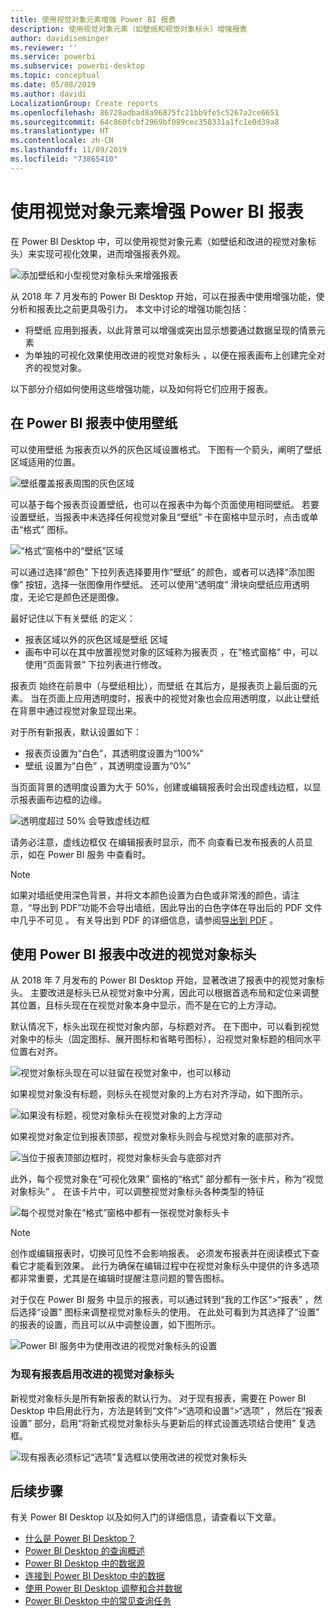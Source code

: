 ```yaml
---
title: 使用视觉对象元素增强 Power BI 报表
description: 使用视觉对象元素（如壁纸和视觉对象标头）增强报表
author: davidiseminger
ms.reviewer: ''
ms.service: powerbi
ms.subservice: powerbi-desktop
ms.topic: conceptual
ms.date: 05/08/2019
ms.author: davidi
LocalizationGroup: Create reports
ms.openlocfilehash: 86728adbad8a96875fc21bb9fe5c5267a2ce6651
ms.sourcegitcommit: 64c860fcbf2969bf089cec358331a1fc1e0d39a8
ms.translationtype: HT
ms.contentlocale: zh-CN
ms.lasthandoff: 11/09/2019
ms.locfileid: "73865410"
---
```

# <a name="use-visual-elements-to-enhance-power-bi-reports"></a>使用视觉对象元素增强 Power BI 报表

在 Power BI Desktop  中，可以使用视觉对象元素（如壁纸和改进的视觉对象标头）来实现可视化效果，进而增强报表外观。

![添加壁纸和小型视觉对象标头来增强报表](media/desktop-visual-elements-for-reports/visual-elements-for-reports_01.png)

从 2018 年 7 月发布的 Power BI Desktop  开始，可以在报表中使用增强功能，使分析和报表比之前更具吸引力。 本文中讨论的增强功能包括： 

* 将壁纸  应用到报表，以此背景可以增强或突出显示想要通过数据呈现的情景元素
* 为单独的可视化效果使用改进的视觉对象标头  ，以便在报表画布上创建完全对齐的视觉对象。 

以下部分介绍如何使用这些增强功能，以及如何将它们应用于报表。

## <a name="using-wallpaper-in-power-bi-reports"></a>在 Power BI 报表中使用壁纸

可以使用壁纸  为报表页以外的灰色区域设置格式。 下图有一个箭头，阐明了壁纸区域适用的位置。 

![壁纸覆盖报表周围的灰色区域](media/desktop-visual-elements-for-reports/visual-elements-for-reports_02.png)

可以基于每个报表页设置壁纸，也可以在报表中为每个页面使用相同壁纸。 若要设置壁纸，当报表中未选择任何视觉对象且“壁纸”  卡在窗格中显示时，点击或单击“格式”  图标。

![“格式”窗格中的“壁纸”区域](media/desktop-visual-elements-for-reports/visual-elements-for-reports_03.png)

可以通过选择“颜色”  下拉列表选择要用作“壁纸”  的颜色，或者可以选择“添加图像”  按钮，选择一张图像用作壁纸。 还可以使用“透明度”  滑块向壁纸应用透明度，无论它是颜色还是图像。

最好记住以下有关壁纸  的定义：

* 报表区域以外的灰色区域是壁纸  区域
* 画布中可以在其中放置视觉对象的区域称为报表页  ，在“格式窗格”  中，可以使用“页面背景”  下拉列表进行修改。

报表页  始终在前景中（与壁纸相比），而壁纸  在其后方，是报表页上最后面的元素。 当在页面上应用透明度时，报表中的视觉对象也会应用透明度，以此让壁纸在背景中通过视觉对象显现出来。

对于所有新报表，默认设置如下：

* 报表页设置为“白色”，其透明度设置为“100%”   
* 壁纸  设置为“白色”  ，其透明度设置为“0%” 

当页面背景的透明度设置为大于 50%，创建或编辑报表时会出现虚线边框，以显示报表画布边框的边缘。 

![透明度超过 50% 会导致虚线边框](media/desktop-visual-elements-for-reports/visual-elements-for-reports_04.png)

请务必注意，虚线边框仅  在编辑报表时显示，而不  向查看已发布报表的人员显示，如在 Power BI 服务  中查看时。

> [!NOTE]
> 如果对墙纸使用深色背景，并将文本颜色设置为白色或非常浅的颜色，请注意，“导出到 PDF”功能不会导出墙纸，因此导出的白色字体在导出后的 PDF 文件中几乎不可见  。 有关导出到 PDF 的详细信息，请参阅[导出到 PDF](desktop-export-to-pdf.md)  。


## <a name="using-improved-visual-headers-in-power-bi-reports"></a>使用 Power BI 报表中改进的视觉对象标头

从 2018 年 7 月发布的 Power BI Desktop  开始，显著改进了报表中的视觉对象标头。 主要改进是标头已从视觉对象中分离，因此可以根据首选布局和定位来调整其位置，且标头现在在视觉对象本身中显示，而不是在它的上方浮动。 

默认情况下，标头出现在视觉对象内部，与标题对齐。 在下图中，可以看到视觉对象中的标头（固定图标、展开图标和省略号图标），沿视觉对象标题的相同水平位置右对齐。

![视觉对象标头现在可以驻留在视觉对象中，也可以移动](media/desktop-visual-elements-for-reports/visual-elements-for-reports_05.png)

如果视觉对象没有标题，则标头在视觉对象的上方右对齐浮动，如下图所示。 

![如果没有标题，视觉对象标头在视觉对象的上方浮动](media/desktop-visual-elements-for-reports/visual-elements-for-reports_07.png)

如果视觉对象定位到报表顶部，视觉对象标头则会与视觉对象的底部对齐。 

![当位于报表顶部边框时，视觉对象标头会与底部对齐](media/desktop-visual-elements-for-reports/visual-elements-for-reports_08.png)

此外，每个视觉对象在“可视化效果”  窗格的“格式”  部分都有一张卡片，称为“视觉对象标头”  。 在该卡片中，可以调整视觉对象标头各种类型的特征

![每个视觉对象在“格式”窗格中都有一张视觉对象标头卡](media/desktop-visual-elements-for-reports/visual-elements-for-reports_09.png)

> [!NOTE]
> 创作或编辑报表时，切换可见性不会影响报表。 必须发布报表并在阅读模式下查看它才能看到效果。 此行为确保在编辑过程中在视觉对象标头中提供的许多选项都非常重要，尤其是在编辑时提醒注意问题的警告图标。

对于仅在 Power BI 服务  中显示的报表，可以通过转到“我的工作区”>“报表”  ，然后选择“设置”  图标来调整视觉对象标头的使用。 在此处可看到为其选择了“设置”  的报表的设置，而且可以从中调整设置，如下图所示。

![Power BI 服务中为使用改进的视觉对象标头的设置](media/desktop-visual-elements-for-reports/visual-elements-for-reports_10.png)

### <a name="enabling-improved-visual-headers-for-existing-reports"></a>为现有报表启用改进的视觉对象标头

新视觉对象标头是所有新报表的默认行为。 对于现有报表，需要在 Power BI Desktop  中启用此行为，方法是转到“文件”>“选项和设置”>“选项”  ，然后在“报表设置”  部分，启用“将新式视觉对象标头与更新后的样式设置选项结合使用”  复选框。

![现有报表必须标记“选项”复选框以使用改进的视觉对象标头](media/desktop-visual-elements-for-reports/visual-elements-for-reports_06.png)


## <a name="next-steps"></a>后续步骤
有关 Power BI Desktop  以及如何入门的详细信息，请查看以下文章。

* [什么是 Power BI Desktop？](desktop-what-is-desktop.md)
* [Power BI Desktop 的查询概述](desktop-query-overview.md)
* [Power BI Desktop 中的数据源](desktop-data-sources.md)
* [连接到 Power BI Desktop 中的数据](desktop-connect-to-data.md)
* [使用 Power BI Desktop 调整和合并数据](desktop-shape-and-combine-data.md)
* [Power BI Desktop 中的常见查询任务](desktop-common-query-tasks.md)   

